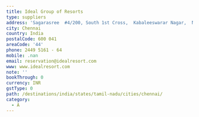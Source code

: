 ```yaml
---
title: Ideal Group of Resorts
type: suppliers
address: 'Sagarasree  #4/200, South 1st Cross,  Kabaleeswarar Nagar,  Neelangarai,'
city: Chennai
country: India
postalCode: 600 041
areaCode: '44'
phone: 2449 5161 - 64
mobile: .nan
email: reservation@idealresort.com
www: www.idealresort.com
note: ''
bookThrough: 0
currency: INR
gstType: 0
path: /destinations/india/states/tamil-nadu/cities/chennai/
category:
  - A
---
```


